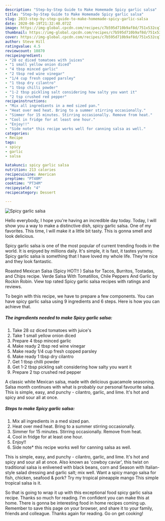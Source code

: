 ```yaml
---
description: "Step-by-Step Guide to Make Homemade Spicy garlic salsa"
title: "Step-by-Step Guide to Make Homemade Spicy garlic salsa"
slug: 2833-step-by-step-guide-to-make-homemade-spicy-garlic-salsa
date: 2020-08-19T21:32:40.072Z
image: https://img-global.cpcdn.com/recipes/c7b595d710b9af8d/751x532cq70/spicy-garlic-salsa-recipe-main-photo.jpg
thumbnail: https://img-global.cpcdn.com/recipes/c7b595d710b9af8d/751x532cq70/spicy-garlic-salsa-recipe-main-photo.jpg
cover: https://img-global.cpcdn.com/recipes/c7b595d710b9af8d/751x532cq70/spicy-garlic-salsa-recipe-main-photo.jpg
author: Steve Hill
ratingvalue: 4.5
reviewcount: 10870
recipeingredient:
- "28 oz diced tomatoes with juices"
- "1 small yellow onion diced"
- "4 tbsp minced garlic"
- "2 tbsp red wine vinegar"
- "1/4 cup fresh copped parsley"
- "1 tbsp dry cilantro"
- "1 tbsp chilli powder"
- "1-2 tbsp pickling salt considering how salty you want it"
- "2 tsp crushed red pepper"
recipeinstructions:
- "Mix all ingredients in a med sized pan."
- "Heat over med heat. Bring to a summer stirring occasionally."
- "Simmer for 15 minutes. Stirring occasionally. Remove from heat."
- "Cool in fridge for at least one hour."
- "Enjoy!!"
- "Side note* this recipe works well for canning salsa as well."
categories:
- Recipe
tags:
- spicy
- garlic
- salsa

katakunci: spicy garlic salsa 
nutrition: 213 calories
recipecuisine: American
preptime: "PT40M"
cooktime: "PT34M"
recipeyield: "4"
recipecategory: Dessert

---
```



![Spicy garlic salsa](https://img-global.cpcdn.com/recipes/c7b595d710b9af8d/751x532cq70/spicy-garlic-salsa-recipe-main-photo.jpg)

Hello everybody, I hope you're having an incredible day today. Today, I will show you a way to make a distinctive dish, spicy garlic salsa. One of my favorites. This time, I will make it a little bit tasty. This is gonna smell and look delicious.

Spicy garlic salsa is one of the most popular of current trending foods in the world. It is enjoyed by millions daily. It's simple, it is fast, it tastes yummy. Spicy garlic salsa is something that I have loved my whole life. They're nice and they look fantastic.

Roasted Mexican Salsa (Spicy HOT!! ) Salsa for Tacos, Burritos, Tostadas, and Chips recipe. Verde Salsa With Tomatillos, Chile Peppers And Garlic by Rockin Robin. View top rated Spicy garlic salsa recipes with ratings and reviews.


To begin with this recipe, we have to prepare a few components. You can have spicy garlic salsa using 9 ingredients and 6 steps. Here is how you can achieve that.

<!--inarticleads1-->

##### The ingredients needed to make Spicy garlic salsa:

1. Take 28 oz diced tomatoes with juice&#39;s
1. Take 1 small yellow onion diced
1. Prepare 4 tbsp minced garlic
1. Make ready 2 tbsp red wine vinegar
1. Make ready 1/4 cup fresh copped parsley
1. Make ready 1 tbsp dry cilantro
1. Get 1 tbsp chilli powder
1. Get 1-2 tbsp pickling salt considering how salty you want it
1. Prepare 2 tsp crushed red pepper


A classic white Mexican salsa, made with delicious guacamole seasoning. Salsa month continues with what is probably our personal favourite salsa. This is simple, easy, and punchy - cilantro, garlic, and lime. It&#39;s hot and spicy and sour all at once. 

<!--inarticleads2-->

##### Steps to make Spicy garlic salsa:

1. Mix all ingredients in a med sized pan.
1. Heat over med heat. Bring to a summer stirring occasionally.
1. Simmer for 15 minutes. Stirring occasionally. Remove from heat.
1. Cool in fridge for at least one hour.
1. Enjoy!!
1. Side note* this recipe works well for canning salsa as well.


This is simple, easy, and punchy - cilantro, garlic, and lime. It&#39;s hot and spicy and sour all at once. Also known as &#39;cowboy caviar&#39;, this twist on traditional salsa is enlivened with black beans, corn and Season with Italian-style salad dressing and garlic salt; mix well. Want a spicy mango salsa for fish, chicken, seafood &amp; pork? Try my tropical pineapple mango This simple tropical salsa is it. 

So that is going to wrap it up with this exceptional food spicy garlic salsa recipe. Thanks so much for reading. I'm confident you can make this at home. There is gonna be interesting food in home recipes coming up. Remember to save this page on your browser, and share it to your family, friends and colleague. Thanks again for reading. Go on get cooking!
